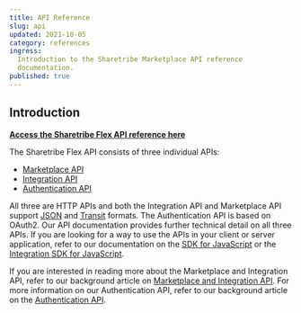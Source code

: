 ```yaml
---
title: API Reference
slug: api
updated: 2021-10-05
category: references
ingress:
  Introduction to the Sharetribe Marketplace API reference
  documentation.
published: true
---
```


## Introduction

**[Access the Sharetribe Flex API reference here](https://www.sharetribe.com/api-reference)**

The Sharetribe Flex API consists of three individual APIs:

- [Marketplace API](https://www.sharetribe.com/api-reference/marketplace.html)
- [Integration API](https://www.sharetribe.com/api-reference/integration.html)
- [Authentication API](https://www.sharetribe.com/api-reference/authentication.html)

All three are HTTP APIs and both the Integration API and Marketplace API
support [JSON](https://www.ietf.org/rfc/rfc7159.txt) and
[Transit](https://github.com/cognitect/transit-format) formats. The
Authentication API is based on OAuth2. Our API documentation provides
further technical detail on all three APIs. If you are looking for a way
to use the APIs in your client or server application, refer to our
documentation on the
[SDK for JavaScript](https://sharetribe.github.io/flex-sdk-js/) or the
[Integration SDK for JavaScript](https://sharetribe.github.io/flex-integration-sdk-js/).

If you are interested in reading more about the Marketplace and
Integration API, refer to our background article on
[Marketplace and Integration API](/background/marketplace-api-integration-api/).
For more information on our Authentication API, refer to our background
article on the [Authentication API](/background/authentication-api/).

